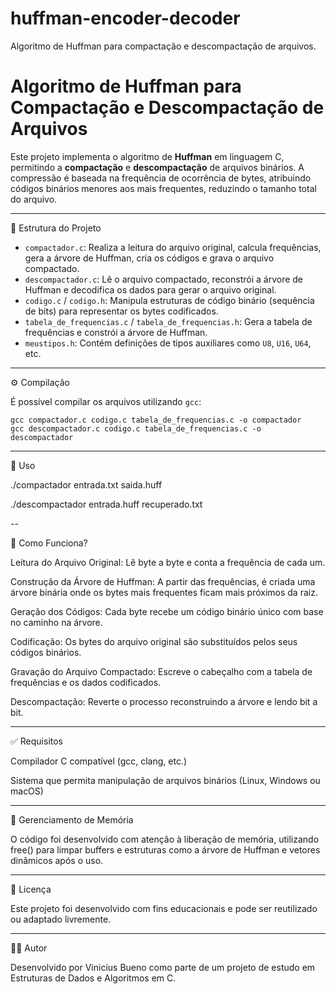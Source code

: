 # huffman-encoder-decoder
Algoritmo de Huffman para compactação e descompactação de arquivos.


# Algoritmo de Huffman para Compactação e Descompactação de Arquivos

Este projeto implementa o algoritmo de **Huffman** em linguagem C, permitindo a **compactação** e **descompactação** de arquivos binários. A compressão é baseada na frequência de ocorrência de bytes, atribuindo códigos binários menores aos mais frequentes, reduzindo o tamanho total do arquivo.

---

📁 Estrutura do Projeto

- `compactador.c`: Realiza a leitura do arquivo original, calcula frequências, gera a árvore de Huffman, cria os códigos e grava o arquivo compactado.
- `descompactador.c`: Lê o arquivo compactado, reconstrói a árvore de Huffman e decodifica os dados para gerar o arquivo original.
- `codigo.c` / `codigo.h`: Manipula estruturas de código binário (sequência de bits) para representar os bytes codificados.
- `tabela_de_frequencias.c` / `tabela_de_frequencias.h`: Gera a tabela de frequências e constrói a árvore de Huffman.
- `meustipos.h`: Contém definições de tipos auxiliares como `U8`, `U16`, `U64`, etc.

---

⚙️ Compilação

É possível compilar os arquivos utilizando `gcc`:

```
gcc compactador.c codigo.c tabela_de_frequencias.c -o compactador
gcc descompactador.c codigo.c tabela_de_frequencias.c -o descompactador

```
---

🚀 Uso

./compactador entrada.txt saida.huff

./descompactador entrada.huff recuperado.txt

--

🧠 Como Funciona?

Leitura do Arquivo Original: Lê byte a byte e conta a frequência de cada um.

Construção da Árvore de Huffman: A partir das frequências, é criada uma árvore binária onde os bytes mais frequentes ficam mais próximos da raiz.

Geração dos Códigos: Cada byte recebe um código binário único com base no caminho na árvore.

Codificação: Os bytes do arquivo original são substituídos pelos seus códigos binários.

Gravação do Arquivo Compactado: Escreve o cabeçalho com a tabela de frequências e os dados codificados.

Descompactação: Reverte o processo reconstruindo a árvore e lendo bit a bit.

---

✅ Requisitos

Compilador C compatível (gcc, clang, etc.)

Sistema que permita manipulação de arquivos binários (Linux, Windows ou macOS)

---

🧹 Gerenciamento de Memória

O código foi desenvolvido com atenção à liberação de memória, utilizando free() para limpar buffers e estruturas como a árvore de Huffman e vetores dinâmicos após o uso.

---

📜 Licença

Este projeto foi desenvolvido com fins educacionais e pode ser reutilizado ou adaptado livremente.

---

👨‍💻 Autor

Desenvolvido por Vinicius Bueno como parte de um projeto de estudo em Estruturas de Dados e Algoritmos em C.
